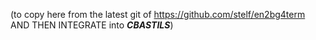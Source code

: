 (to copy here from the latest git of https://github.com/stelf/en2bg4term AND THEN INTEGRATE into **_CBASTILS_**)
